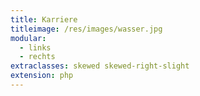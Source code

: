 ```yaml
---
title: Karriere
titleimage: /res/images/wasser.jpg
modular:
  - links
  - rechts
extraclasses: skewed skewed-right-slight
extension: php
---
```

